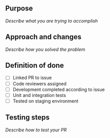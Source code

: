 ## Purpose

_Describe what you are trying to accomplish_

## Approach and changes

_Describe how you solved the problem_

## Definition of done

- [ ] Linked PR to issue
- [ ] Code reviewers assigned
- [ ] Development completed according to issue
- [ ] Unit and integration tests
- [ ] Tested on staging environment

## Testing steps

_Describe how to test your PR_
